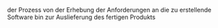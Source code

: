 der Prozess von der Erhebung der Anforderungen an die zu erstellende Software bin zur Auslieferung des fertigen Produkts